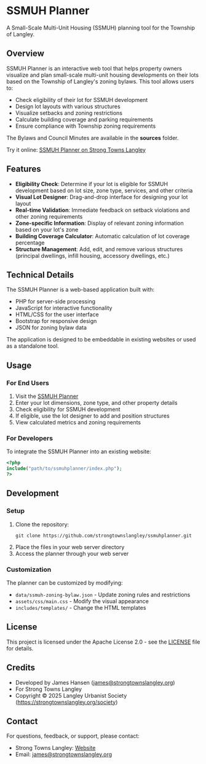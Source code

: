 # SSMUH Planner

A Small-Scale Multi-Unit Housing (SSMUH) planning tool for the Township of Langley.

## Overview

SSMUH Planner is an interactive web tool that helps property owners visualize and plan small-scale multi-unit housing developments on their lots based on the Township of Langley's zoning bylaws. This tool allows users to:

- Check eligibility of their lot for SSMUH development
- Design lot layouts with various structures
- Visualize setbacks and zoning restrictions
- Calculate building coverage and parking requirements
- Ensure compliance with Township zoning requirements

The Bylaws and Council Minutes are available in the **sources** folder.

Try it online: [SSMUH Planner on Strong Towns Langley](https://strongtownslangley.org/ssmuh)

## Features

- **Eligibility Check**: Determine if your lot is eligible for SSMUH development based on lot size, zone type, services, and other criteria
- **Visual Lot Designer**: Drag-and-drop interface for designing your lot layout
- **Real-time Validation**: Immediate feedback on setback violations and other zoning requirements
- **Zone-specific Information**: Display of relevant zoning information based on your lot's zone
- **Building Coverage Calculator**: Automatic calculation of lot coverage percentage
- **Structure Management**: Add, edit, and remove various structures (principal dwellings, infill housing, accessory dwellings, etc.)

## Technical Details

The SSMUH Planner is a web-based application built with:

- PHP for server-side processing
- JavaScript for interactive functionality
- HTML/CSS for the user interface
- Bootstrap for responsive design
- JSON for zoning bylaw data

The application is designed to be embeddable in existing websites or used as a standalone tool.

## Usage

### For End Users

1. Visit the [SSMUH Planner](https://strongtownslangley.org/ssmuh)
2. Enter your lot dimensions, zone type, and other property details
3. Check eligibility for SSMUH development
4. If eligible, use the lot designer to add and position structures
5. View calculated metrics and zoning requirements

### For Developers

To integrate the SSMUH Planner into an existing website:

```php
<?php
include("path/to/ssmuhplanner/index.php");
?>
```

## Development

### Setup

1. Clone the repository:
   ```
   git clone https://github.com/strongtownslangley/ssmuhplanner.git
   ```
2. Place the files in your web server directory
3. Access the planner through your web server

### Customization

The planner can be customized by modifying:

- `data/ssmuh-zoning-bylaw.json` - Update zoning rules and restrictions
- `assets/css/main.css` - Modify the visual appearance
- `includes/templates/` - Change the HTML templates

## License

This project is licensed under the Apache License 2.0 - see the [LICENSE](LICENSE) file for details.

## Credits

- Developed by James Hansen (james@strongtownslangley.org)
- For Strong Towns Langley
- Copyright © 2025 Langley Urbanist Society (https://strongtownslangley.org/society)

## Contact

For questions, feedback, or support, please contact:
- Strong Towns Langley: [Website](https://strongtownslangley.org)
- Email: james@strongtownslangley.org
